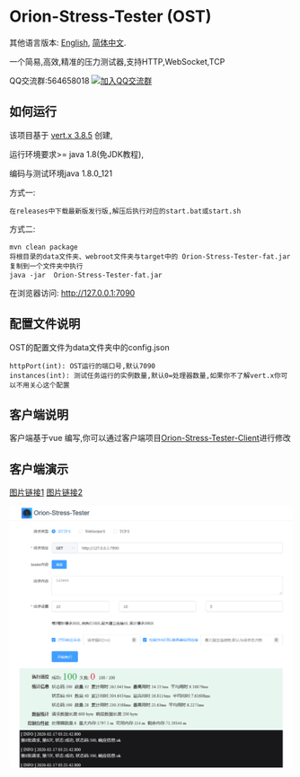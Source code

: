 # Orion-Stress-Tester (OST)
其他语言版本: [English](./README.md), [简体中文](./README.zh.md).

一个简易,高效,精准的压力测试器,支持HTTP,WebSocket,TCP

QQ交流群:564658018 <a target="_blank" href="//shang.qq.com/wpa/qunwpa?idkey=33587697e57f80420543482163cacdc5695edcbb6cfce519737d416130e7f058"><img border="0" src="//pub.idqqimg.com/wpa/images/group.png" alt="加入QQ交流群" title="加入QQ交流群"></a>

## 如何运行
该项目基于 [vert.x 3.8.5](https://vertx.io/) 创建,

运行环境要求&gt;= java 1.8(免JDK教程),

编码与测试环境java 1.8.0_121

方式一:

```
在releases中下载最新版发行版,解压后执行对应的start.bat或start.sh
```

方式二:

```
mvn clean package
将根目录的data文件夹、webroot文件夹与target中的 Orion-Stress-Tester-fat.jar复制到一个文件夹中执行
java -jar  Orion-Stress-Tester-fat.jar
```
在浏览器访问: http://127.0.0.1:7090

## 配置文件说明
OST的配置文件为data文件夹中的config.json
```
httpPort(int): OST运行的端口号,默认7090
instances(int): 测试任务运行的实例数量,默认0=处理器数量,如果你不了解vert.x你可以不用关心这个配置
```

## 客户端说明
客户端基于vue 编写,你可以通过客户端项目[Orion-Stress-Tester-Client](https://github.com/MirrenTools/Orion-Stress-Tester-Client)进行修改

## 客户端演示
[图片链接1](https://gitee.com/mirren/Orion-Stress-Tester/blob/master/data/example-zh.png)
[图片链接2](https://github.com/MirrenTools/Orion-Stress-Tester/blob/master/data/example-zh.png)


![点击前面的图片链接](https://raw.githubusercontent.com/MirrenTools/Orion-Stress-Tester/master/data/example-zh.png)
